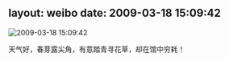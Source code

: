 layout: weibo
date: 2009-03-18 15:09:42
---
<meta name="referrer" content="no-referrer" />

<img src="/images/favicon.ico" style="float: left;"/>2009-03-18 15:09:42

天气好，春芽露尖角，有意踏青寻花草，却在馆中穷耗！

